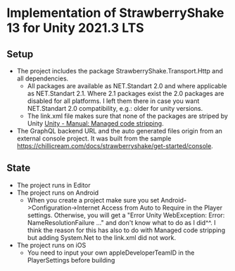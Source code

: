 # Implementation of StrawberryShake 13 for Unity 2021.3 LTS

## Setup
- The project includes the package StrawberryShake.Transport.Http and
  all dependencies.
  - All packages are available as NET.Standart 2.0 and where applicable as NET.Standart 2.1. Where 2.1 packages exist the 2.0 packages are disabled for all platforms. I left them there in case you want NET.Standart 2.0 compatibility, e.g.: older for unity versions.
  - The link.xml file makes sure that none of the packages are striped by Unity [Unity - Manual: Managed code stripping](https://docs.unity3d.com/Manual/ManagedCodeStripping.html).
- The GraphQL backend URL and the auto generated files origin from an external console project. It was built from the sample
  https://chillicream.com/docs/strawberryshake/get-started/console.

## State
- The project runs in Editor
- The project runs on Android
  - When you create a project make sure you set Android->Configuration->Internet Access from Auto to Require in the Player settings. Otherwise, you will get a "Error Unity WebException: Error: NameResolutionFailure ..." and don't know what to do as I did^^. I think the reason for this has also to do with Managed code stripping but adding System.Net to the link.xml did not work.
- The project runs on iOS
  - You need to input your own appleDeveloperTeamID in the PlayerSettings before building
